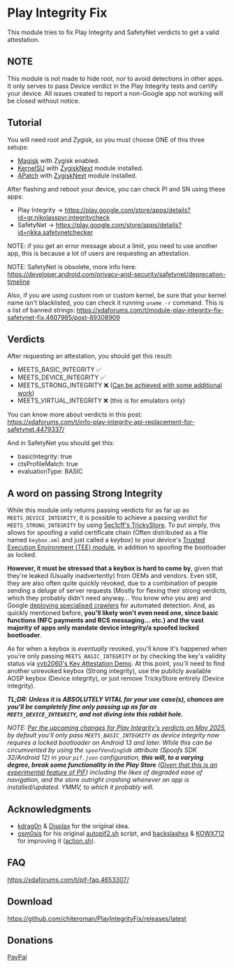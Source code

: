 # Play Integrity Fix

This module tries to fix Play Integrity and SafetyNet verdicts to get a valid attestation.

## NOTE

This module is not made to hide root, nor to avoid detections in other apps. It only serves to pass Device verdict in the Play Integrity tests and certify your device.
All issues created to report a non-Google app not working will be closed without notice.

## Tutorial

You will need root and Zygisk, so you must choose ONE of this three setups:

- [Magisk](https://github.com/topjohnwu/Magisk) with Zygisk enabled.
- [KernelSU](https://github.com/tiann/KernelSU) with [ZygiskNext](https://github.com/Dr-TSNG/ZygiskNext) module installed.
- [APatch](https://github.com/bmax121/APatch) with [ZygiskNext](https://github.com/Dr-TSNG/ZygiskNext) module installed.

After flashing and reboot your device, you can check PI and SN using these apps:

- Play Integrity -> https://play.google.com/store/apps/details?id=gr.nikolasspyr.integritycheck
- SafetyNet -> https://play.google.com/store/apps/details?id=rikka.safetynetchecker

NOTE: if you get an error message about a limit, you need to use another app, this is because a lot of users are requesting an attestation.

NOTE: SafetyNet is obsolete, more info here: https://developer.android.com/privacy-and-security/safetynet/deprecation-timeline

Also, if you are using custom rom or custom kernel, be sure that your kernel name isn't blacklisted, you can check it running ```uname -r``` command. This is a list of banned strings: https://xdaforums.com/t/module-play-integrity-fix-safetynet-fix.4607985/post-89308909

## Verdicts

After requesting an attestation, you should get this result:

- MEETS_BASIC_INTEGRITY   ✅
- MEETS_DEVICE_INTEGRITY  ✅
- MEETS_STRONG_INTEGRITY  ❌ ([Can be achieved with some additional work](https://github.com/chiteroman/PlayIntegrityFix#a-word-on-passing-strong-integrity))
- MEETS_VIRTUAL_INTEGRITY ❌ (this is for emulators only)

You can know more about verdicts in this post: https://xdaforums.com/t/info-play-integrity-api-replacement-for-safetynet.4479337/

And in SafetyNet you should get this:

- basicIntegrity:  true
- ctsProfileMatch: true
- evaluationType:  BASIC

## A word on passing Strong Integrity
While this module only returns passing verdicts for as far up as `MEETS_DEVICE_INTEGRITY`, it is possible to achieve a passing verdict for `MEETS_STRONG_INTEGRITY` by using [5ec1cff's TrickyStore](https://github.com/5ec1cff/TrickyStore). To put simply, this allows for spoofing a valid certificate chain (Often distributed as a file named `keybox.xml` and just called a _keybox_) to your device's [Trusted Execution Environment (TEE) module](https://en.wikipedia.org/wiki/Trusted_execution_environment), in addition to spoofing the bootloader as locked. 

**However, it must be stressed that a keybox is hard to come by**, given that they're leaked (Usually inadvertently) from OEMs and vendors. Even still, they are also often quite quickly revoked, due to a combination of people sending a deluge of server requests (Mostly for flexing their strong verdicts, which they probably didn't need anyway... You know who you are) and Google [deploying specialised crawlers](https://developers.google.com/search/docs/crawling-indexing/google-special-case-crawlers#google-safety) for automated detection. And, as quickly mentioned before, **you'll likely won't even need one, since basic functions (NFC payments and RCS messaging... etc.) and the vast majority of apps only mandate device integrity/a spoofed locked bootloader**.

As for when a keybox is _eventually_ revoked, you'll know it's happened when you're only passing `MEETS_BASIC_INTEGRITY` or by checking the key's validity status via [vvb2060's Key Attestation Demo](https://github.com/vvb2060/KeyAttestation). At this point, you'll need to find another unrevoked keybox (Strong integrity), use the publicly available AOSP keybox (Device integrity), or just remove TrickyStore entirely (Device integrity).

_**TL;DR: Unless it is ABSOLUTELY VITAL for your use case(s), chances are you'll be completely fine only passing up as far as `MEETS_DEVICE_INTEGRITY`, and not diving into this rabbit hole.**_

_NOTE: [Per the upcoming changes for Play Integrity's verdicts on May 2025](https://developer.android.com/google/play/integrity/improvements), by default you'll only pass `MEETS_BASIC_INTEGRITY` as device integrity now requires a locked bootloader on Android 13 and later. While this can be circumvented by using the `spoofVendingSdk` attribute (Spoofs SDK 32/Android 12) in your `pif.json` configuration, **this will, to a varying degree, break some functionality in the Play Store** ([Given that this is an experimental feature of PIF](https://github.com/osm0sis/PlayIntegrityFork/pull/30)) including the likes of degraded ease of navigation, and the store outright crashing whenever an app is installed/updated. YMMV, to which it probably will._

## Acknowledgments
- [kdrag0n](https://github.com/kdrag0n/safetynet-fix) & [Displax](https://github.com/Displax/safetynet-fix) for the original idea.
- [osm0sis](https://github.com/osm0sis) for his original [autopif2.sh](https://github.com/osm0sis/PlayIntegrityFork/blob/main/module/autopif2.sh) script, and [backslashxx](https://github.com/backslashxx) & [KOWX712](https://github.com/KOWX712) for improving it ([action.sh](https://github.com/chiteroman/PlayIntegrityFix/blob/main/module/action.sh)).

## FAQ
https://xdaforums.com/t/pif-faq.4653307/

## Download
https://github.com/chiteroman/PlayIntegrityFix/releases/latest

## Donations
[PayPal](https://www.paypal.com/paypalme/chiteroman0)
